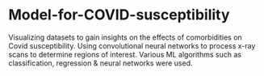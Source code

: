 # Model-for-COVID-susceptibility
Visualizing datasets to gain insights on the effects of comorbidities on Covid susceptibility. 
Using convolutional neural networks to process x-ray scans to determine regions of interest. 
Various ML algorithms such as classification, regression & neural networks were used.
